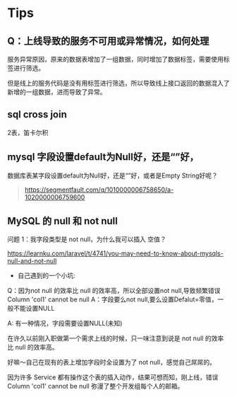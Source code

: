 
# Tips

## Q：上线导致的服务不可用或异常情况，如何处理

服务异常原因，原来的数据表增加了一组数据，同时增加了数据标签，需要使用标签进行筛选。

但是线上的服务代码是没有用标签进行筛选，所以导致线上接口返回的数据混入了 新增的一组数据，进而导致了异常。


## sql cross join

2表，笛卡尔积

## mysql 字段设置default为Null好，还是“”好，

数据库表某字段设置default为Null好，还是“”好，或者是Empty String好呢？
> https://segmentfault.com/q/1010000006758650/a-1020000006759600

## MySQL 的 null 和 not null

问题 1：我字段类型是 not null，为什么我可以插入 空值？

https://learnku.com/laravel/t/4741/you-may-need-to-know-about-mysqls-null-and-not-null

* 自己遇到的一个小坑: 

Q：因为not null 的效率比 null 的效率高，所以全部设置not null,导致频繁错误 Column 'col1' cannot be null
A：字段要么not null,要么设置Defalut=零值，一般不能设置NULL

A: 有一种情况，字段需要设置NULL(未知)

在许久以前刚入职做第一个需求上线的时候，只一味注意到说是 not null 的效率比 null 的效率高。

好嘛～自己在现有的表上增加字段时全设置为了 not null，感觉自己屌屌的。

因为许多 Service 都有操作这个表的插入动作，结果可想而知，刚上线，错误 Column 'col1' cannot be null 弥漫了整个开发组每个人的邮箱。
